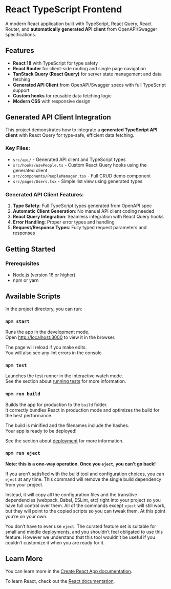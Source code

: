# React TypeScript Frontend

A modern React application built with TypeScript, React Query, React Router, and **automatically generated API client** from OpenAPI/Swagger specifications.

## Features

- **React 18** with TypeScript for type safety
- **React Router** for client-side routing and single page navigation
- **TanStack Query (React Query)** for server state management and data fetching
- **Generated API Client** from OpenAPI/Swagger specs with full TypeScript support
- **Custom hooks** for reusable data fetching logic
- **Modern CSS** with responsive design

## Generated API Client Integration

This project demonstrates how to integrate a **generated TypeScript API client** with React Query for type-safe, efficient data fetching.

### Key Files:

- `src/api/` - Generated API client and TypeScript types
- `src/hooks/usePeople.ts` - Custom React Query hooks using the generated client
- `src/components/PeopleManager.tsx` - Full CRUD demo component
- `src/pages/Users.tsx` - Simple list view using generated types

### Generated API Client Features:

1. **Type Safety**: Full TypeScript types generated from OpenAPI spec
2. **Automatic Client Generation**: No manual API client coding needed
3. **React Query Integration**: Seamless integration with React Query hooks
4. **Error Handling**: Proper error types and handling
5. **Request/Response Types**: Fully typed request parameters and responses

## Getting Started

### Prerequisites

- Node.js (version 16 or higher)
- npm or yarn

## Available Scripts

In the project directory, you can run:

### `npm start`

Runs the app in the development mode.\
Open [http://localhost:3000](http://localhost:3000) to view it in the browser.

The page will reload if you make edits.\
You will also see any lint errors in the console.

### `npm test`

Launches the test runner in the interactive watch mode.\
See the section about [running tests](https://facebook.github.io/create-react-app/docs/running-tests) for more information.

### `npm run build`

Builds the app for production to the `build` folder.\
It correctly bundles React in production mode and optimizes the build for the best performance.

The build is minified and the filenames include the hashes.\
Your app is ready to be deployed!

See the section about [deployment](https://facebook.github.io/create-react-app/docs/deployment) for more information.

### `npm run eject`

**Note: this is a one-way operation. Once you `eject`, you can’t go back!**

If you aren’t satisfied with the build tool and configuration choices, you can `eject` at any time. This command will remove the single build dependency from your project.

Instead, it will copy all the configuration files and the transitive dependencies (webpack, Babel, ESLint, etc) right into your project so you have full control over them. All of the commands except `eject` will still work, but they will point to the copied scripts so you can tweak them. At this point you’re on your own.

You don’t have to ever use `eject`. The curated feature set is suitable for small and middle deployments, and you shouldn’t feel obligated to use this feature. However we understand that this tool wouldn’t be useful if you couldn’t customize it when you are ready for it.

## Learn More

You can learn more in the [Create React App documentation](https://facebook.github.io/create-react-app/docs/getting-started).

To learn React, check out the [React documentation](https://reactjs.org/).
